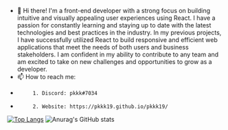 - 👋 Hi there! I'm a front-end developer with a strong focus on building intuitive and visually appealing user experiences using React. I have a passion for constantly learning and staying up to date with the latest technologies and best practices in the industry. In my previous projects, I have successfully utilized React to build responsive and efficient web applications that meet the needs of both users and business stakeholders. I am confident in my ability to contribute to any team and am excited to take on new challenges and opportunities to grow as a developer.
- 📫 How to reach me:
-          1. Discord: pkkk#7034
-          2. Website: https://pkkk19.github.io/pkkk19/
[![Top Langs](https://github-readme-stats.vercel.app/api/top-langs/?username=pkkk19&layout=compact)](https://github.com/pkkk19/github-readme-stats)
![Anurag's GitHub stats](https://github-readme-stats.vercel.app/api?username=pkkk19&show_icons=true&theme=radical)
